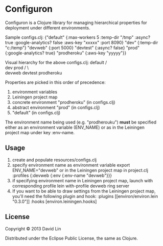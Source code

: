 # Configuron

Configuron is a Clojure library for managing hierarchical properties for deployment under different environments.

Sample configs.clj:
	{"default" {:max-workers 5
	            :temp-dir "/tmp"
	            :async? true
	            :google-analytics? false
	            :aws-key "xxxxx"
	            :port 8090}
	 "dev" {:temp-dir "c:/temp"}
	 "devweb" {:port 5000}
	 "devtest" {:async? false}
	 "prod" {:google-analytics? true}
	 "prodheroku" {:aws-key "yyyyy"}}
	 
Visual hierarchy for the above configs.clj:
	         default
	         /     \
	      dev     prod
	     /   \        \
	devweb  devtest  prodheroku

Properties are picked in this order of precedence:
1. environment variables
2. Leiningen project map
3. concrete environment "prodheroku" (in configs.clj)
4. abstract environment "prod" (in configs.clj)
5. "default" (in configs.clj)

The environment name being used (e.g. "prodherouku") <b>must</b> be specified either as an environment variable (ENV_NAME) or as in the Leiningen project map under key :env-name.

## Usage

1. create and populate resources/configs.clj
2. specify environment name as environment variable
	export ENV_NAME="devweb"
   or in the Leiningen project map in project.clj
	:profiles {:devweb {:env {:env-name "devweb"}}}
3. if specifying environment name in Leiningen project map, launch with corresponding profile
	lein with-profile devweb ring server
4. If you want to be able to draw settings from the Leiningen project map, you'll need the following plugin and hook:
	:plugins [[environ/environ.lein "0.3.0"]]
	:hooks [environ.leiningen.hooks]	

## License

Copyright © 2013 David Lin

Distributed under the Eclipse Public License, the same as Clojure.
